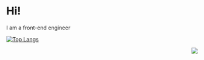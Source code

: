 # Hi!

I am a front-end engineer

[![Top Langs](https://github-readme-stats.vercel.app/api/top-langs/?username=1247748612)](https://github.com/anuraghazra/github-readme-stats)

<img align="right" src="https://github-readme-stats.vercel.app/api?username=1247748612&show_icons=true&icon_color=CE1D2D&text_color=718096&bg_color=ffffff&hide_title=true" />

